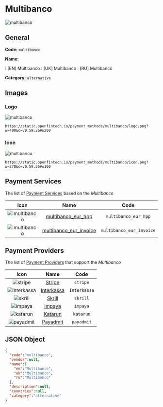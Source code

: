 
# Multibanco 
![multibanco](https://static.openfintech.io/payment_methods/multibanco/logo.png?w=400&c=v0.59.26#w200)  

## General 
**Code:** `multibanco` 
 
**Name:** 
 
:	[EN] Multibanco 
:	[UK] Multibanco 
:	[RU] Multibanco 
 
**Category:** `alternative` 
 

## Images 

### Logo 
![multibanco](https://static.openfintech.io/payment_methods/multibanco/logo.png?w=400&c=v0.59.26#w200)  

```
https://static.openfintech.io/payment_methods/multibanco/logo.png?w=400&c=v0.59.26#w200
```  

### Icon 
![multibanco](https://static.openfintech.io/payment_methods/multibanco/icon.png?w=278&c=v0.59.26#w100)  

```
https://static.openfintech.io/payment_methods/multibanco/icon.png?w=278&c=v0.59.26#w100
```  

## Payment Services 
 
The list of [Payment Services](/payment-services/) based on the _Multibanco_ 

|Icon|Name|Code| 
|:---:|:---:|:---:| 
|![multibanco](https://static.openfintech.io/payment_methods/multibanco/icon.png?w=278&c=v0.59.26#w100) |[multibanco_eur_hpp](/payment-services/multibanco_eur_hpp/)|`multibanco_eur_hpp`| 
|![multibanco](https://static.openfintech.io/payment_methods/multibanco/icon.png?w=278&c=v0.59.26#w100) |[multibanco_eur_invoice](/payment-services/multibanco_eur_invoice/)|`multibanco_eur_invoice`| 
 

## Payment Providers 
 
The list of [Payment Providers](/payment-providers/) that support the _Multibanco_ 

|Icon|Name|Code| 
|:---:|:---:|:---:| 
|![stripe](https://static.openfintech.io/payment_providers/stripe/icon.svg?w=278&c=v0.59.26#w100) |[Stripe](/payment-providers/stripe/)|`stripe`| 
|![interkassa](https://static.openfintech.io/payment_providers/interkassa/icon.svg?w=278&c=v0.59.26#w100) |[Interkassa](/payment-providers/interkassa/)|`interkassa`| 
|![skrill](https://static.openfintech.io/payment_providers/skrill/icon.svg?w=278&c=v0.59.26#w100) |[Skrill](/payment-providers/skrill/)|`skrill`| 
|![impaya](https://static.openfintech.io/payment_providers/impaya/icon.png?w=278&c=v0.59.26#w100) |[Impaya](/payment-providers/impaya/)|`impaya`| 
|![katarun](https://static.openfintech.io/payment_providers/katarun/icon.png?w=278&c=v0.59.26#w100) |[Katarun](/payment-providers/katarun/)|`katarun`| 
|![payadmit](https://static.openfintech.io/payment_providers/payadmit/icon.svg?w=278&c=v0.59.26#w100) |[Payadmit](/payment-providers/payadmit/)|`payadmit`| 
 

## JSON Object 

```json
{
  "code":"multibanco",
  "vendor":null,
  "name":{
    "en":"Multibanco",
    "uk":"Multibanco",
    "ru":"Multibanco"
  },
  "description":null,
  "countries":null,
  "category":"alternative"
}
```  
